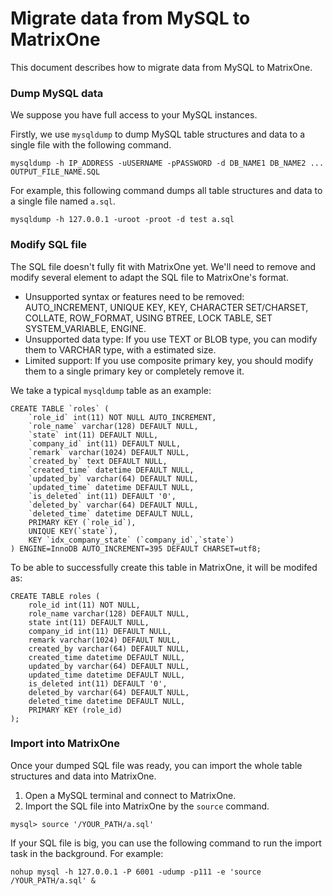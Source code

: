 # Migrate data from MySQL to MatrixOne

This document describes how to migrate data from MySQL to MatrixOne.

### Dump MySQL data

We suppose you have full access to your MySQL instances.

Firstly, we use `mysqldump` to dump MySQL table structures and data to a single file with the following command.

```
mysqldump -h IP_ADDRESS -uUSERNAME -pPASSWORD -d DB_NAME1 DB_NAME2 ... OUTPUT_FILE_NAME.SQL
```

For example, this following command dumps all table structures and data to a single file named `a.sql`.

```
mysqldump -h 127.0.0.1 -uroot -proot -d test a.sql
```

### Modify SQL file

The SQL file doesn't fully fit with MatrixOne yet. We'll need to remove and modify several element to adapt the SQL file to MatrixOne's format.

* Unsupported syntax or features need to be removed: AUTO_INCREMENT, UNIQUE KEY, KEY, CHARACTER SET/CHARSET, COLLATE, ROW_FORMAT, USING BTREE, LOCK TABLE, SET SYSTEM_VARIABLE, ENGINE.
* Unsupported data type: If you use TEXT or BLOB type, you can modify them to VARCHAR type, with a estimated size.
* Limited support: If you use composite primary key, you should modify them to a single primary key or completely remove it.

We take a typical `mysqldump` table as an example:

```
CREATE TABLE `roles` (
	`role_id` int(11) NOT NULL AUTO_INCREMENT,
	`role_name` varchar(128) DEFAULT NULL,
	`state` int(11) DEFAULT NULL,
	`company_id` int(11) DEFAULT NULL,
	`remark` varchar(1024) DEFAULT NULL,
	`created_by` text DEFAULT NULL,
	`created_time` datetime DEFAULT NULL,
	`updated_by` varchar(64) DEFAULT NULL,
	`updated_time` datetime DEFAULT NULL,
	`is_deleted` int(11) DEFAULT '0',
	`deleted_by` varchar(64) DEFAULT NULL,
	`deleted_time` datetime DEFAULT NULL,
	PRIMARY KEY (`role_id`),
	UNIQUE KEY(`state`),
	KEY `idx_company_state` (`company_id`,`state`)
) ENGINE=InnoDB AUTO_INCREMENT=395 DEFAULT CHARSET=utf8;
```

To be able to successfully create this table in MatrixOne, it will be modifed as:

```
CREATE TABLE roles (
	role_id int(11) NOT NULL,
	role_name varchar(128) DEFAULT NULL,
	state int(11) DEFAULT NULL,
	company_id int(11) DEFAULT NULL,
	remark varchar(1024) DEFAULT NULL,
	created_by varchar(64) DEFAULT NULL,
	created_time datetime DEFAULT NULL,
	updated_by varchar(64) DEFAULT NULL,
	updated_time datetime DEFAULT NULL,
	is_deleted int(11) DEFAULT '0',
	deleted_by varchar(64) DEFAULT NULL,
	deleted_time datetime DEFAULT NULL,
	PRIMARY KEY (role_id)
);
```

### Import into MatrixOne

Once your dumped SQL file was ready, you can import the whole table structures and data into MatrixOne.

1. Open a MySQL terminal and connect to MatrixOne.
2. Import the SQL file into MatrixOne by the `source` command.

```
mysql> source '/YOUR_PATH/a.sql'
```

If your SQL file is big, you can use the following command to run the import task in the background. For example:

```
nohup mysql -h 127.0.0.1 -P 6001 -udump -p111 -e 'source /YOUR_PATH/a.sql' &
```
